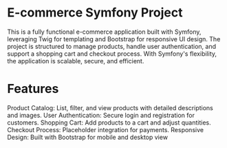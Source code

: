 # E-commerce Symfony Project
This is a fully functional e-commerce application built with Symfony, leveraging Twig for templating and Bootstrap for responsive UI design. The project is structured to manage products, handle user authentication, and support a shopping cart and checkout process. With Symfony's flexibility, the application is scalable, secure, and efficient.

# Features
Product Catalog: List, filter, and view products with detailed descriptions and images.
User Authentication: Secure login and registration for customers.
Shopping Cart: Add products to a cart and adjust quantities.
Checkout Process: Placeholder integration for payments.
Responsive Design: Built with Bootstrap for mobile and desktop view